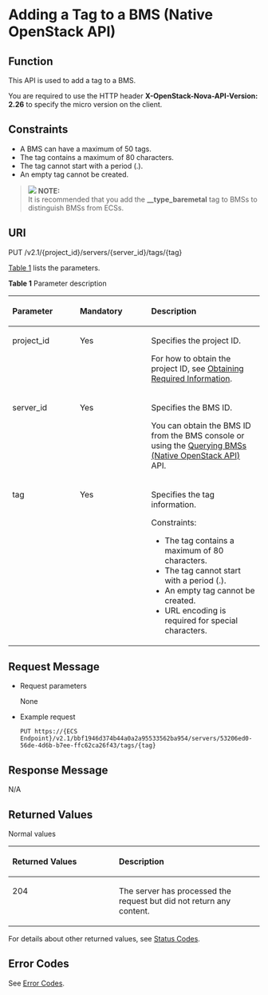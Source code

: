 # Adding a Tag to a BMS \(Native OpenStack API\)<a name="EN-US_TOPIC_0060410929"></a>

## Function<a name="section63429208111321"></a>

This API is used to add a tag to a BMS.

You are required to use the HTTP header  **X-OpenStack-Nova-API-Version: 2.26**  to specify the micro version on the client.

## Constraints<a name="section26150540144115"></a>

-   A BMS can have a maximum of 50 tags.
-   The tag contains a maximum of 80 characters.
-   The tag cannot start with a period \(.\).
-   An empty tag cannot be created.

>![](/images/icon-note.gif) **NOTE:**   
>It is recommended that you add the  **\_\_type\_baremetal**  tag to BMSs to distinguish BMSs from ECSs.  

## URI<a name="section1885963111321"></a>

PUT /v2.1/\{project\_id\}/servers/\{server\_id\}/tags/\{tag\}

[Table 1](#table19718185512020)  lists the parameters.

**Table  1**  Parameter description

<a name="table19718185512020"></a>
<table><thead align="left"><tr id="row371913559014"><th class="cellrowborder" valign="top" width="26.862686268626863%" id="mcps1.2.4.1.1"><p id="p67050730103718"><a name="p67050730103718"></a><a name="p67050730103718"></a>Parameter</p>
</th>
<th class="cellrowborder" valign="top" width="28.402840284028404%" id="mcps1.2.4.1.2"><p id="p62400032103718"><a name="p62400032103718"></a><a name="p62400032103718"></a>Mandatory</p>
</th>
<th class="cellrowborder" valign="top" width="44.73447344734473%" id="mcps1.2.4.1.3"><p id="p21237868103718"><a name="p21237868103718"></a><a name="p21237868103718"></a>Description</p>
</th>
</tr>
</thead>
<tbody><tr id="row207198551306"><td class="cellrowborder" valign="top" width="26.862686268626863%" headers="mcps1.2.4.1.1 "><p id="p23650911103718"><a name="p23650911103718"></a><a name="p23650911103718"></a>project_id</p>
</td>
<td class="cellrowborder" valign="top" width="28.402840284028404%" headers="mcps1.2.4.1.2 "><p id="p36675672103718"><a name="p36675672103718"></a><a name="p36675672103718"></a>Yes</p>
</td>
<td class="cellrowborder" valign="top" width="44.73447344734473%" headers="mcps1.2.4.1.3 "><p id="p17939461103718"><a name="p17939461103718"></a><a name="p17939461103718"></a>Specifies the project ID.</p>
<p id="p9141450142010"><a name="p9141450142010"></a><a name="p9141450142010"></a>For how to obtain the project ID, see <a href="https://docs.otc.t-systems.com/en-us/api/apiug/apig-en-api-180328009.html" target="_blank" rel="noopener noreferrer">Obtaining Required Information</a>.</p>
</td>
</tr>
<tr id="row1871913551206"><td class="cellrowborder" valign="top" width="26.862686268626863%" headers="mcps1.2.4.1.1 "><p id="p18738546141829"><a name="p18738546141829"></a><a name="p18738546141829"></a>server_id</p>
</td>
<td class="cellrowborder" valign="top" width="28.402840284028404%" headers="mcps1.2.4.1.2 "><p id="p41427238141829"><a name="p41427238141829"></a><a name="p41427238141829"></a>Yes</p>
</td>
<td class="cellrowborder" valign="top" width="44.73447344734473%" headers="mcps1.2.4.1.3 "><p id="p163111141829"><a name="p163111141829"></a><a name="p163111141829"></a>Specifies the <span id="text718713247535"><a name="text718713247535"></a><a name="text718713247535"></a>BMS</span><span id="text1118792412539"><a name="text1118792412539"></a><a name="text1118792412539"></a></span> ID.</p>
<p id="p29791113277"><a name="p29791113277"></a><a name="p29791113277"></a>You can obtain the BMS ID from the <span id="en-us_topic_0113746489_text013014803615"><a name="en-us_topic_0113746489_text013014803615"></a><a name="en-us_topic_0113746489_text013014803615"></a>BMS</span><span id="en-us_topic_0113746489_text10131448133612"><a name="en-us_topic_0113746489_text10131448133612"></a><a name="en-us_topic_0113746489_text10131448133612"></a></span> console or using the <a href="querying-bmss-(native-openstack-api).md">Querying BMSs (Native OpenStack API)</a> API.</p>
</td>
</tr>
<tr id="row2071917554012"><td class="cellrowborder" valign="top" width="26.862686268626863%" headers="mcps1.2.4.1.1 "><p id="p66048515144318"><a name="p66048515144318"></a><a name="p66048515144318"></a>tag</p>
</td>
<td class="cellrowborder" valign="top" width="28.402840284028404%" headers="mcps1.2.4.1.2 "><p id="p48329483144318"><a name="p48329483144318"></a><a name="p48329483144318"></a>Yes</p>
</td>
<td class="cellrowborder" valign="top" width="44.73447344734473%" headers="mcps1.2.4.1.3 "><p id="p133533233165"><a name="p133533233165"></a><a name="p133533233165"></a>Specifies the tag information.</p>
<p id="p6856153762712"><a name="p6856153762712"></a><a name="p6856153762712"></a>Constraints:</p>
<a name="ul31181225141619"></a><a name="ul31181225141619"></a><ul id="ul31181225141619"><li>The tag contains a maximum of 80 characters.</li><li>The tag cannot start with a period (.).</li><li>An empty tag cannot be created.</li><li>URL encoding is required for special characters.</li></ul>
</td>
</tr>
</tbody>
</table>

## Request Message<a name="section26704907111321"></a>

-   Request parameters

    None

-   Example request

    ```
    PUT https://{ECS Endpoint}/v2.1/bbf1946d374b44a0a2a95533562ba954/servers/53206ed0-56de-4d6b-b7ee-ffc62ca26f43/tags/{tag}
    ```


## Response Message<a name="section6307065111321"></a>

N/A

## Returned Values<a name="section27037160"></a>

Normal values

<a name="en-us_topic_0053158659_table753804619176"></a>
<table><thead align="left"><tr id="en-us_topic_0053158659_row10735134615172"><th class="cellrowborder" valign="top" width="42.42%" id="mcps1.1.3.1.1"><p id="en-us_topic_0053158659_p19735204616177"><a name="en-us_topic_0053158659_p19735204616177"></a><a name="en-us_topic_0053158659_p19735204616177"></a>Returned Values</p>
</th>
<th class="cellrowborder" valign="top" width="57.58%" id="mcps1.1.3.1.2"><p id="en-us_topic_0053158659_p207355465176"><a name="en-us_topic_0053158659_p207355465176"></a><a name="en-us_topic_0053158659_p207355465176"></a>Description</p>
</th>
</tr>
</thead>
<tbody><tr id="en-us_topic_0053158659_row1473514621713"><td class="cellrowborder" valign="top" width="42.42%" headers="mcps1.1.3.1.1 "><p id="en-us_topic_0053158659_p13735144611178"><a name="en-us_topic_0053158659_p13735144611178"></a><a name="en-us_topic_0053158659_p13735144611178"></a>204</p>
</td>
<td class="cellrowborder" valign="top" width="57.58%" headers="mcps1.1.3.1.2 "><p id="en-us_topic_0053158659_p81516575011"><a name="en-us_topic_0053158659_p81516575011"></a><a name="en-us_topic_0053158659_p81516575011"></a>The server has processed the request but did not return any content.</p>
</td>
</tr>
</tbody>
</table>

For details about other returned values, see  [Status Codes](status-codes.md).

## Error Codes<a name="section14752650154917"></a>

See  [Error Codes](error-codes.md).

